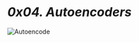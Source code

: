 # *_0x04. Autoencoders_*

![Autoencode](https://user-images.githubusercontent.com/85587286/205651289-f7c6707d-2a0b-4b68-a5da-5636d2f50a7e.gif)


